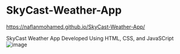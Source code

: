 # SkyCast-Weather-App
https://naflanmohamed.github.io/SkyCast-Weather-App/

SkyCast Weather App Developed Using HTML, CSS, and JavaSCript
![image](https://github.com/naflanmohamed/SkyCast-Weather-App/assets/98531671/0b1fb0c4-d51c-43e7-b715-9650b68613a3)

